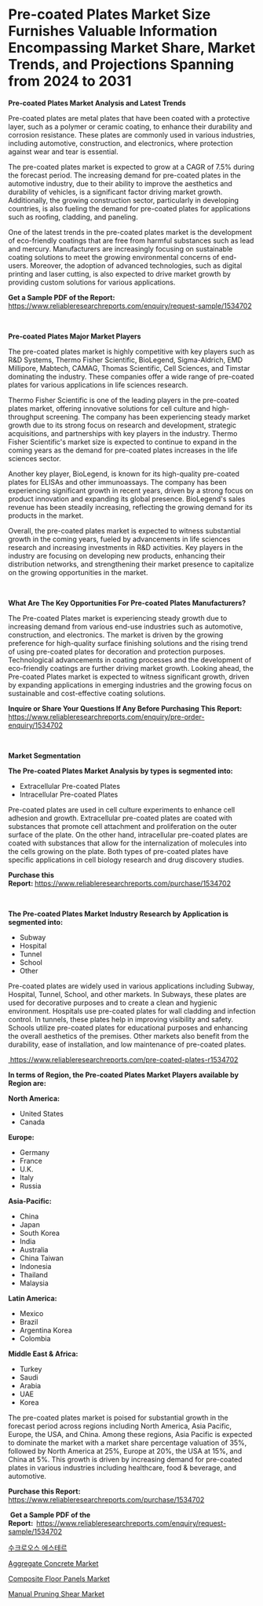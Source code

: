 <p><h1>Pre-coated Plates Market Size Furnishes Valuable Information Encompassing Market Share, Market Trends, and Projections Spanning from 2024 to 2031</h1></p><p><strong>Pre-coated Plates Market Analysis and Latest Trends</strong></p>
<p><p>Pre-coated plates are metal plates that have been coated with a protective layer, such as a polymer or ceramic coating, to enhance their durability and corrosion resistance. These plates are commonly used in various industries, including automotive, construction, and electronics, where protection against wear and tear is essential.</p><p>The pre-coated plates market is expected to grow at a CAGR of 7.5% during the forecast period. The increasing demand for pre-coated plates in the automotive industry, due to their ability to improve the aesthetics and durability of vehicles, is a significant factor driving market growth. Additionally, the growing construction sector, particularly in developing countries, is also fueling the demand for pre-coated plates for applications such as roofing, cladding, and paneling.</p><p>One of the latest trends in the pre-coated plates market is the development of eco-friendly coatings that are free from harmful substances such as lead and mercury. Manufacturers are increasingly focusing on sustainable coating solutions to meet the growing environmental concerns of end-users. Moreover, the adoption of advanced technologies, such as digital printing and laser cutting, is also expected to drive market growth by providing custom solutions for various applications.</p></p>
<p><strong>Get a Sample PDF of the Report:&nbsp;</strong> <a href="https://www.reliableresearchreports.com/enquiry/request-sample/1534702">https://www.reliableresearchreports.com/enquiry/request-sample/1534702</a></p>
<p>&nbsp;</p>
<p><strong>Pre-coated Plates Major Market Players</strong></p>
<p><p>The pre-coated plates market is highly competitive with key players such as R&D Systems, Thermo Fisher Scientific, BioLegend, Sigma-Aldrich, EMD Millipore, Mabtech, CAMAG, Thomas Scientific, Cell Sciences, and Timstar dominating the industry. These companies offer a wide range of pre-coated plates for various applications in life sciences research.</p><p>Thermo Fisher Scientific is one of the leading players in the pre-coated plates market, offering innovative solutions for cell culture and high-throughput screening. The company has been experiencing steady market growth due to its strong focus on research and development, strategic acquisitions, and partnerships with key players in the industry. Thermo Fisher Scientific's market size is expected to continue to expand in the coming years as the demand for pre-coated plates increases in the life sciences sector.</p><p>Another key player, BioLegend, is known for its high-quality pre-coated plates for ELISAs and other immunoassays. The company has been experiencing significant growth in recent years, driven by a strong focus on product innovation and expanding its global presence. BioLegend's sales revenue has been steadily increasing, reflecting the growing demand for its products in the market.</p><p>Overall, the pre-coated plates market is expected to witness substantial growth in the coming years, fueled by advancements in life sciences research and increasing investments in R&D activities. Key players in the industry are focusing on developing new products, enhancing their distribution networks, and strengthening their market presence to capitalize on the growing opportunities in the market.</p></p>
<p>&nbsp;</p>
<p><strong>What Are The Key Opportunities For Pre-coated Plates Manufacturers?</strong></p>
<p><p>The Pre-coated Plates market is experiencing steady growth due to increasing demand from various end-use industries such as automotive, construction, and electronics. The market is driven by the growing preference for high-quality surface finishing solutions and the rising trend of using pre-coated plates for decoration and protection purposes. Technological advancements in coating processes and the development of eco-friendly coatings are further driving market growth. Looking ahead, the Pre-coated Plates market is expected to witness significant growth, driven by expanding applications in emerging industries and the growing focus on sustainable and cost-effective coating solutions.</p></p>
<p><strong>Inquire or Share Your Questions If Any Before Purchasing This Report:</strong> <a href="https://www.reliableresearchreports.com/enquiry/pre-order-enquiry/1534702">https://www.reliableresearchreports.com/enquiry/pre-order-enquiry/1534702</a></p>
<p>&nbsp;</p>
<p><strong>Market Segmentation</strong></p>
<p><strong>The Pre-coated Plates Market Analysis by types is segmented into:</strong></p>
<p><ul><li>Extracellular Pre-coated Plates</li><li>Intracellular Pre-coated Plates</li></ul></p>
<p><p>Pre-coated plates are used in cell culture experiments to enhance cell adhesion and growth. Extracellular pre-coated plates are coated with substances that promote cell attachment and proliferation on the outer surface of the plate. On the other hand, intracellular pre-coated plates are coated with substances that allow for the internalization of molecules into the cells growing on the plate. Both types of pre-coated plates have specific applications in cell biology research and drug discovery studies.</p></p>
<p><strong>Purchase this Report:&nbsp;</strong><a href="https://www.reliableresearchreports.com/purchase/1534702">https://www.reliableresearchreports.com/purchase/1534702</a></p>
<p>&nbsp;</p>
<p><strong>The Pre-coated Plates Market Industry Research by Application is segmented into:</strong></p>
<p><ul><li>Subway</li><li>Hospital</li><li>Tunnel</li><li>School</li><li>Other</li></ul></p>
<p><p>Pre-coated plates are widely used in various applications including Subway, Hospital, Tunnel, School, and other markets. In Subways, these plates are used for decorative purposes and to create a clean and hygienic environment. Hospitals use pre-coated plates for wall cladding and infection control. In tunnels, these plates help in improving visibility and safety. Schools utilize pre-coated plates for educational purposes and enhancing the overall aesthetics of the premises. Other markets also benefit from the durability, ease of installation, and low maintenance of pre-coated plates.</p></p>
<p><a href="https://www.reliableresearchreports.com/pre-coated-plates-r1534702">&nbsp;https://www.reliableresearchreports.com/pre-coated-plates-r1534702</a></p>
<p><strong>In terms of Region, the Pre-coated Plates Market Players available by Region are:</strong></p>
<p>
    <p> <strong> North America: </strong>
        <ul>
            <li>United States</li>
            <li>Canada</li>
        </ul>
        </p> 
    <p> <strong> Europe: </strong>
        <ul>
            <li>Germany</li>
            <li>France</li>
            <li>U.K.</li>
            <li>Italy</li>
            <li>Russia</li>
        </ul>
        </p> 
    <p> <strong> Asia-Pacific: </strong>
        <ul>
            <li>China</li>
            <li>Japan</li>
            <li>South Korea</li>
            <li>India</li>
            <li>Australia</li>
            <li>China Taiwan</li>
            <li>Indonesia</li>
            <li>Thailand</li>
            <li>Malaysia</li>
        </ul>
        </p> 
    <p> <strong> Latin America: </strong>
        <ul>
            <li>Mexico</li>
            <li>Brazil</li>
            <li>Argentina Korea</li>
            <li>Colombia</li>
        </ul>
        </p> 
    <p> <strong> Middle East & Africa: </strong>
        <ul>
            <li>Turkey</li>
            <li>Saudi</li>
            <li>Arabia</li>
            <li>UAE</li>
            <li>Korea</li>
        </ul>
    </p>
    </p>
<p><p>The pre-coated plates market is poised for substantial growth in the forecast period across regions including North America, Asia Pacific, Europe, the USA, and China. Among these regions, Asia Pacific is expected to dominate the market with a market share percentage valuation of 35%, followed by North America at 25%, Europe at 20%, the USA at 15%, and China at 5%. This growth is driven by increasing demand for pre-coated plates in various industries including healthcare, food & beverage, and automotive.</p></p>
<p><strong>Purchase this Report: </strong><a href="https://www.reliableresearchreports.com/purchase/1534702">https://www.reliableresearchreports.com/purchase/1534702</a></p>
<p>&nbsp;<strong>Get a Sample PDF of the Report:&nbsp;&nbsp;</strong><a href="https://www.reliableresearchreports.com/enquiry/request-sample/1534702">https://www.reliableresearchreports.com/enquiry/request-sample/1534702</a></p>
<p><strong></strong></p>
<p><p><a href="https://github.com/wallacBahrtyinger567686/Market-Research-Report-List-2/blob/main/80678618212.md">수크로오스 에스테르</a></p><p><a href="https://medium.com/@othaleffler2008/global-aggregate-concrete-market-is-projected-to-grow-at-a-cagr-of-10-forcasted-for-period-from-8f2808c92416">Aggregate Concrete Market</a></p><p><a href="https://medium.com/@samleffler/composite-floor-panels-market-trends-focusing-on-composite-floor-panels-market-insight-and-00be0405eaff">Composite Floor Panels Market</a></p><p><a href="https://github.com/rahu1506/Market-Research-Report-List-5/blob/main/manual-pruning-shear-market.md">Manual Pruning Shear Market</a></p></p>